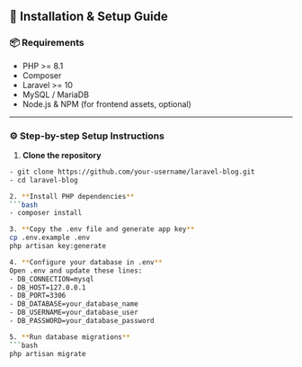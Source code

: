 ## 🚀 Installation & Setup Guide

### 📦 Requirements

- PHP >= 8.1  
- Composer  
- Laravel >= 10  
- MySQL / MariaDB  
- Node.js & NPM (for frontend assets, optional)

---

### ⚙️ Step-by-step Setup Instructions

1. **Clone the repository**
```bash
- git clone https://github.com/your-username/laravel-blog.git
- cd laravel-blog

2. **Install PHP dependencies**
```bash
- composer install

3. **Copy the .env file and generate app key**
cp .env.example .env
php artisan key:generate

4. **Configure your database in .env**
Open .env and update these lines:
- DB_CONNECTION=mysql
- DB_HOST=127.0.0.1
- DB_PORT=3306
- DB_DATABASE=your_database_name
- DB_USERNAME=your_database_user
- DB_PASSWORD=your_database_password

5. **Run database migrations**
```bash
php artisan migrate